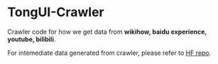 # TongUI-Crawler

Crawler code for how we get data from **wikihow, baidu experience, youtube, bilibili**.


For intemediate data generated from crawler, please refer to [HF repo](https://huggingface.co/datasets/Bofeee5675/GUI-Net-Crawler).

